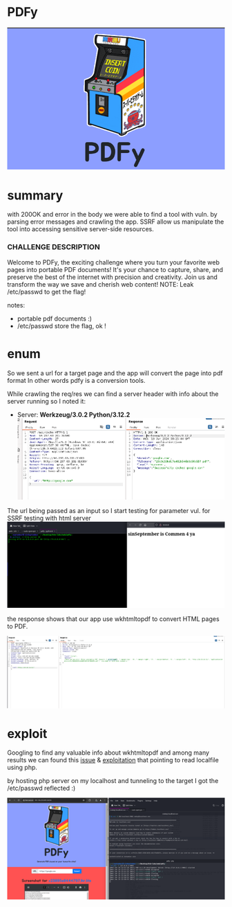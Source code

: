# PDFy

![](https://github.com/sinSeptember/CTF/blob/main/PDFy/assets/2024-06-19_13-01.png)

# summary 
with 200OK and error in the body we were able to find a tool with vuln.
by parsing error messages and crawling the app. 
SSRF allow us manipulate the tool into accessing sensitive server-side resources.
### CHALLENGE DESCRIPTION

Welcome to PDFy, the exciting challenge where you turn your favorite web pages into portable PDF documents! It's your chance to capture, share, and preserve the best of the internet with precision and creativity. Join us and transform the way we save and cherish web content! NOTE: Leak /etc/passwd to get the flag!

notes: 
- portable pdf documents :)
-  /etc/passwd store the flag, ok ! 

# enum 
So we sent a url for a target page and the app will convert the page  into pdf format
In other words pdfy is a conversion tools.

While crawling the req/res  we can find a server header with info about the server running so I noted it:
  - Server: **Werkzeug/3.0.2 Python/3.12.2**
![](https://github.com/sinSeptember/CTF/blob/main/PDFy/assets/1.png)

The url being passed as an input so I start testing for parameter vul. for SSRF
testing with html server 
![](https://github.com/sinSeptember/CTF/blob/main/PDFy/assets/2024-06-19_12-35.png)

the response shows that our app use wkhtmltopdf to convert HTML pages to PDF.

![](https://github.com/sinSeptember/CTF/blob/main/PDFy/assets/2024-06-19_12-39.png)

# exploit
 Googling to find any valuable info about wkhtmltopdf and among many results we can found this [issue](https://github.com/wkhtmltopdf/wkhtmltopdf/issues/3570)  & [exploitation](https://exploit-notes.hdks.org/exploit/web/security-risk/wkhtmltopdf-ssrf/) that pointing to read localfile using php. 

by hosting php server on my localhost and  tunneling to the target I got the /etc/passwd reflected :) 

![](https://github.com/sinSeptember/CTF/blob/main/PDFy/assets/2024-06-19_13-00.png)


